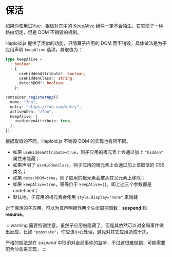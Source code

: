 # 保活

如果你使用过Vue，相信对其中的 <a href="https://vuejs.org/guide/built-ins/keep-alive.html" target="_blank">KeepAlive</a> 组件一定不会陌生。它实现了一种路由切走，但是 DOM 不销毁的机制。

Haploid.js 提供了类似的功能，只隐藏子应用的 DOM 而不销毁。具体做法是为子应用声明 `keepAlive` 选项，其取值为：

```ts
type KeepAlive =
  | boolean
  | {
      useHiddenAttribute?: boolean;
      useHiddenClass?: string;
      detachDOM?: boolean;
    };

container.registerApp({
  name: "foo",
  entry: "https://foo.com/entry",
  activeWhen: "/foo",
  keepAlive: {
    useHiddenAttribute: true,
  },
});
```

根据取值的不同，Haploid.js 不销毁 DOM 的实现也有所不同。

- 如果 `useHiddenAttribute=true`，则子应用的根元素上会通过加上 `"hidden"` 属性来隐藏；
- 如果声明了 `useHiddenClass`，则子应用的根元素上会通过加上该取值的 CSS 类名；
- 如果 `detachDOM=true`，则子应用的根元素会被从其父元素上移除；
- 如果 `keepAlive=true`，等等价于 `keepAlive={}`，即上述三个参数都是 undefined；
- 默认地，子应用的根元素会使用 `style.display="none"` 来隐藏

对于保活的子应用，可以为其声明额外两个生命周期函数：**suspend** 和 **resume**。

::: warning
需要特别注意，虽然子应用被隐藏了，但是其依然可以对全局事件做出反应，比如 `"popstate"`，你应该小心处理，避免对其它应用造成干扰。

严格的做法是在 _suspend_ 中取消对全局事件的监听，不过这很难做到，可能需要配合沙盒来实现。
:::
